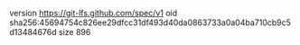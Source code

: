 version https://git-lfs.github.com/spec/v1
oid sha256:45694754c826ee29dfcc31df493d40da0863733a0a04ba710cb9c5d13484676d
size 896
